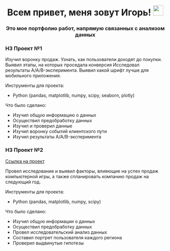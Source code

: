 <h1 align="center"> Всем привет, меня зовут Игорь!
<img src="https://github.com/blackcater/blackcater/raw/main/images/Hi.gif" height="32"/></h1>
<h3 align="center">Это мое портфолио работ, напрямую связанных с анализом данных</h3>

### H3 Проект №1
Изучил воронку продаж. Узнать, как пользователи доходят до покупки. Выявил этапы, на которых проседала конверсия
Исследовал результаты A/A/B-эксперимента. Выявил какой шрифт лучше для мобильного приложения.

Инструменты для проекта:
- Python (pandas, matplotlib, numpy, scipy, seaborn, plotly)

Что было сделано:
- Изучил общую информацию о данных
- Осуществил предобработку данных
- Изучил и проверил данные
- Изучил воронку событий клиентского пути
- Изучил результаты A/A/B-эксперимента


### H3 Проект №2 
[Ссылка на проект](https://github.com/KirillovIgor/combined_project_1/blob/8b8057e47585876924f74b10088ec9da825dddaf/combined_project_1.ipynb)

Провел исследование и выявил факторы, влияющие на успех продаж компьютерной игры, а также спланировать компанию продаж на следующий год.

Инструменты для проекта:
- Python (pandas, matplotlib, numpy, scipy)

Что было сделано:
- Изучил общую информации о данных
- Осуществил предобработку данных
- Провел исследовательский анализ данных
- Составил портрет пользователя каждого региона
- Проверил выдвинутые гипотезы


